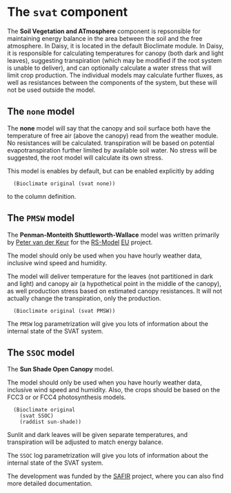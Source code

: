 # The `svat` component #

The **Soil Vegetation and ATmosphere** component is repsonsible for maintaining energy balance in the area between the soil and the free atmosphere.   In Daisy, it is located in the default Bioclimate module.  In Daisy, it is responsible for calculating temperatures for canopy (both dark and light leaves), suggesting transpiration (which may be modified if the root system is unable to deliver), and can optionally calculate a water stress that will limit crop production.  The individual models may calculate further fluxes, as well as resistances between the components of the system, but these will not be used outside the model.

## The `none` model ##

The **none** model will say that the canopy and soil surface both have the temperature of free air (above the canopy) read from the weather module.   No resistances will be calculated.  transpiration will be based on potential evapotranspiration further limited by available soil water.  No stress will be suggested, the root model will calculate its own stress.

This model is enables by default, but can be enabled explicitly by adding

```
  (Bioclimate original (svat none))
```

to the column definition.


## The `PMSW` model ##

The **Penman-Monteith Shuttleworth-Wallace** model was written primarily by [Peter van der Keur](PeterVanDerKeur.md) for the [RS-Model](RSModel.md) [EU](EU.md) project.

The model should only be used when you have hourly weather data, inclusive wind speed and humidity.

The model will deliver temperature for the leaves (not partitioned in dark and light) and canopy air (a hypothetical point in the middle of the canopy), as well production stress based on estimated canopy resistances.  It will not actually change the transpiration, only the production.

```
  (Bioclimate original (svat PMSW))
```

The `PMSW` log parametrization will give you lots of information about the internal state of the SVAT system.

## The `SSOC` model ##

The **Sun Shade Open Canopy** model.

The model should only be used when you have hourly weather data, inclusive wind speed and humidity.  Also, the crops should be based on the FCC3 or or FCC4 photosynthesis models.

```
  (Bioclimate original
    (svat SSOC)
    (raddist sun-shade))
```

Sunlit and dark leaves will be given separate temperatures, and transpiration will be adjusted to match energy balance.

The `SSOC` log parametrization will give you lots of information about the internal state of the SVAT system.

The development was funded by the [SAFIR](SAFIR.md) project, where you can also find more detailed documentation.
